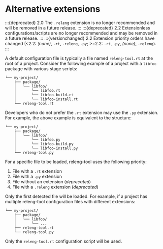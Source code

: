 # Alternative extensions

:::{deprecated} 2.0
The `.releng` extension is no longer recommended and will be removed in
a future release.
:::
:::{deprecated} 2.2
Extensionless configurations/scripts are no longer recommended and may
be removed in a future release.
:::
:::{versionchanged} 2.2
Extension priority orders have changed (<2.2: *(none)*, `.rt`, `.releng`,
`.py`; >=2.2: `.rt`, `.py`, *(none)*, `.releng`).
:::

A default configuration file is typically a file named `releng-tool.rt`
at the root of a project. Consider the following example of a project
with a `libfoo` package with various stage scripts:

```
└── my-project/
    ├── package/
    │   └── libfoo/
    │       └── libfoo.rt
    │       └── libfoo-build.rt
    │       └── libfoo-install.rt
    └── releng-tool.rt
```

Developers who do not prefer the `.rt` extension may use the `.py` extension.
For example, the above example is equivalent to the structure:

```
└── my-project/
    ├── package/
    │   └── libfoo/
    │       └── libfoo.py
    │       └── libfoo-build.py
    │       └── libfoo-install.py
    └── releng-tool.py
```

For a specific file to be loaded, releng-tool uses the following priority:

1. File with a `.rt` extension
1. File with a `.py` extension
1. File without an extension (*deprecated*)
1. File with a `.releng` extension (*deprecated*)

Only the first detected file will be loaded. For example, if a project has
multiple releng-tool configuration files with different extensions:

```
└── my-project/
    ├── package/
    │   └── libfoo/
    │       └── ...
    ├── releng-tool.rt
    └── releng-tool.py
```

Only the `releng-tool.rt` configuration script will be used.
